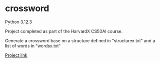 # crossword
 
Python 3.12.3

Project completed as part of the HarvardX CS50AI course.

Generate a crossword base on a structure defined in "structurex.txt" and a list of words in "wordsx.txt"

[Project link](https://cs50.harvard.edu/ai/2024/projects/3/crossword/)
